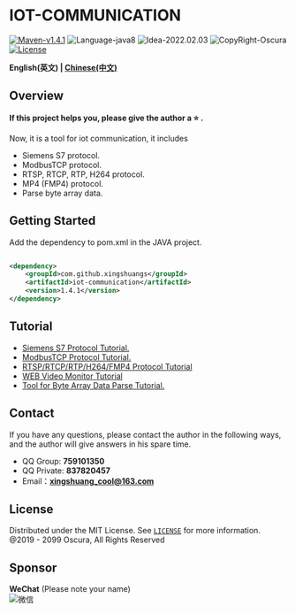 # IOT-COMMUNICATION

[![Maven-v1.4.1](https://img.shields.io/badge/Maven-v1.4.1-brightgreen)](https://mvnrepository.com/artifact/com.github.xingshuangs/iot-communication)
![Language-java8](https://img.shields.io/badge/Language-java8-blue)
![Idea-2022.02.03](https://img.shields.io/badge/Idea-2022.02.03-lightgrey)
![CopyRight-Oscura](https://img.shields.io/badge/CopyRight-Oscura-yellow)
[![License](https://img.shields.io/badge/License-MIT-blue.svg)](./LICENSE)

**English(英文) | [Chinese(中文)](./README-CN.md )**

## Overview

**If this project helps you, please give the author a :star: .**<br>

Now, it is a tool for iot communication, it includes

- Siemens S7 protocol.
- ModbusTCP protocol.
- RTSP, RTCP, RTP, H264 protocol.
- MP4 (FMP4) protocol.
- Parse byte array data.

## Getting Started

Add the dependency to pom.xml in the JAVA project.

```xml

<dependency>
    <groupId>com.github.xingshuangs</groupId>
    <artifactId>iot-communication</artifactId>
    <version>1.4.1</version>
</dependency>
```

## Tutorial

- [Siemens S7 Protocol Tutorial.](./tutorial/README-S7-EN.md)
- [ModbusTCP Protocol Tutorial.](./tutorial/README-Modbus-EN.md)
- [RTSP/RTCP/RTP/H264/FMP4 Protocol Tutorial](./tutorial/README-RTSP-EN.md)
- [WEB Video Monitor Tutorial](./tutorial/README-WebVideo-EN.md)
- [Tool for Byte Array Data Parse Tutorial.](./tutorial/README-ByteArray-EN.md)

## Contact

If you have any questions, please contact the author in the following ways, and the author will give answers in his
spare time.

- QQ Group: **759101350**
- QQ Private: **837820457**
- Email：**xingshuang_cool@163.com**

## License

Distributed under the MIT License. See [`LICENSE`](./LICENSE) for more information.<br>
@2019 - 2099 Oscura, All Rights Reserved <br>

## Sponsor

**WeChat** (Please note your name)<br>
![微信](https://i.postimg.cc/brBG5vx8/image.png)
